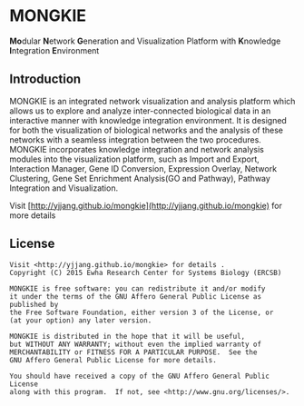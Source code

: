 MONGKIE
=======

**Mo**dular **N**etwork **G**eneration and Visualization Platform with **K**nowledge **I**ntegration **E**nvironment

Introduction
------------

MONGKIE is an integrated network visualization and analysis platform which allows us to explore and analyze inter-connected biological data in an interactive manner with knowledge integration environment. It is designed for both the visualization of biological networks and the analysis of these networks with a seamless integration between the two procedures. MONGKIE incorporates knowledge integration and network analysis modules into the visualization platform, such as Import and Export, Interaction Manager, Gene ID Conversion, Expression Overlay, Network Clustering, Gene Set Enrichment Analysis(GO and Pathway), Pathway Integration and Visualization.

Visit [http://yjjang.github.io/mongkie](http://yjjang.github.io/mongkie) for more details


License
-------

    Visit <http://yjjang.github.io/mongkie> for details .
    Copyright (C) 2015 Ewha Research Center for Systems Biology (ERCSB)
    
    MONGKIE is free software: you can redistribute it and/or modify
    it under the terms of the GNU Affero General Public License as published by
    the Free Software Foundation, either version 3 of the License, or
    (at your option) any later version.
    
    MONGKIE is distributed in the hope that it will be useful,
    but WITHOUT ANY WARRANTY; without even the implied warranty of
    MERCHANTABILITY or FITNESS FOR A PARTICULAR PURPOSE.  See the
    GNU Affero General Public License for more details.
    
    You should have received a copy of the GNU Affero General Public License
    along with this program.  If not, see <http://www.gnu.org/licenses/>.
